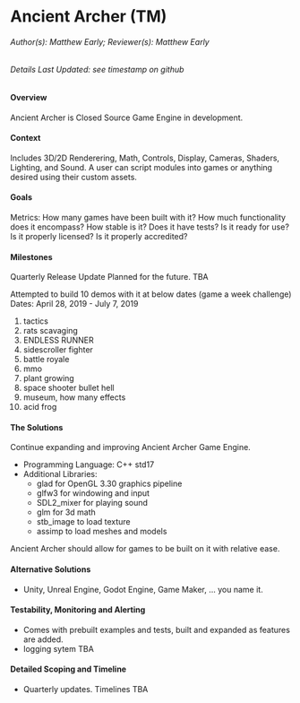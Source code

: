 # Ancient Archer (TM)

###### Author(s): Matthew Early;  Reviewer(s): Matthew Early

###### Details Last Updated: see timestamp on github

#### Overview

Ancient Archer is Closed Source Game Engine in development.

#### Context

Includes 3D/2D Renderering, Math, Controls, Display, Cameras, Shaders, Lighting, and Sound. A user can script modules into games or anything desired using their custom assets.

#### Goals

Metrics: How many games have been built with it? How much functionality does it encompass? How stable is it? Does it have tests? Is it ready for use? Is it properly licensed? Is it properly accredited?

#### Milestones

Quarterly Release Update Planned for the future. TBA

Attempted to build 10 demos with it at below dates (game a week challenge)
Dates: April 28, 2019 - July 7, 2019
1. tactics
2. rats scavaging
3. ENDLESS RUNNER
4. sidescroller fighter
5. battle royale
6. mmo
7. plant growing
8. space shooter bullet hell
9. museum, how many effects
10. acid frog

#### The Solutions

Continue expanding and improving Ancient Archer Game Engine.
* Programming Language: C++ std17
* Additional Libraries: 
    * glad for OpenGL 3.30 graphics pipeline
    * glfw3 for windowing and input
    * SDL2_mixer for playing sound
    * glm for 3d math
    * stb_image to load texture
    * assimp to load meshes and models

Ancient Archer should allow for games to be built on it with relative ease.

#### Alternative Solutions

* Unity, Unreal Engine, Godot Engine, Game Maker, ... you name it.

#### Testability, Monitoring and Alerting

* Comes with prebuilt examples and tests, built and expanded as features are added.
* logging sytem TBA


#### Detailed Scoping and Timeline

* Quarterly updates. Timelines TBA
